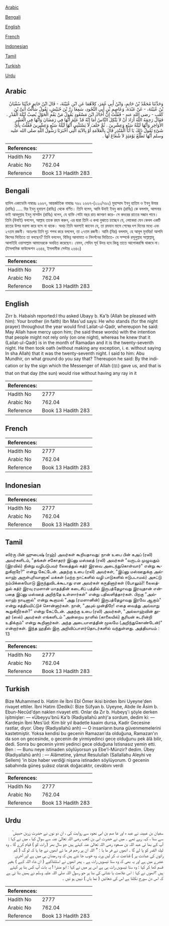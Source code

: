 [Arabic](#arabic)

[Bengali](#bengali)

[English](#english)

[French](#french)

[Indonesian](#indonesian)

[Tamil](#tamil)

[Turkish](#turkish)

[Urdu](#urdu)

## Arabic


<div dir="rtl" lang="ar" style={{fontSize:'larger',backgroundColor:'#f8f9fa',padding:20}}>
وَحَدَّثَنَا مُحَمَّدُ بْنُ حَاتِمٍ، وَابْنُ أَبِي عُمَرَ، كِلاَهُمَا عَنِ ابْنِ عُيَيْنَةَ، - قَالَ ابْنُ حَاتِمٍ حَدَّثَنَا سُفْيَانُ بْنُ عُيَيْنَةَ، - عَنْ عَبْدَةَ، وَعَاصِمِ بْنِ أَبِي النَّجُودِ، سَمِعَا زِرَّ بْنَ حُبَيْشٍ، يَقُولُ سَأَلْتُ أُبَىَّ بْنَ كَعْبٍ - رضى الله عنه - فَقُلْتُ إِنَّ أَخَاكَ ابْنَ مَسْعُودٍ يَقُولُ مَنْ يَقُمِ الْحَوْلَ يُصِبْ لَيْلَةَ الْقَدْرِ ‏.‏ فَقَالَ رَحِمَهُ اللَّهُ أَرَادَ أَنْ لاَ يَتَّكِلَ النَّاسُ أَمَا إِنَّهُ قَدْ عَلِمَ أَنَّهَا فِي رَمَضَانَ وَأَنَّهَا فِي الْعَشْرِ الأَوَاخِرِ وَأَنَّهَا لَيْلَةُ سَبْعٍ وَعِشْرِينَ ‏.‏ ثُمَّ حَلَفَ لاَ يَسْتَثْنِي أَنَّهَا لَيْلَةُ سَبْعٍ وَعِشْرِينَ فَقُلْتُ بِأَىِّ شَىْءٍ تَقُولُ ذَلِكَ يَا أَبَا الْمُنْذِرِ قَالَ بِالْعَلاَمَةِ أَوْ بِالآيَةِ الَّتِي أَخْبَرَنَا رَسُولُ اللَّهِ صلى الله عليه وسلم أَنَّهَا تَطْلُعُ يَوْمَئِذٍ لاَ شُعَاعَ لَهَا ‏.‏
</div>
<div style={{backgroundColor:'#f8f9fa',padding:20, marginBottom: 10}}><table> <thead> <tr> <th>References:</th> <th></th> </tr> </thead> <tbody><tr><td>Hadith No</td><td>2777</td></tr><tr><td>Arabic No</td><td>762.04</td></tr><tr><td>Reference</td><td>Book 13 Hadith 283</td></tr></tbody></table></div>

## Bengali


<div dir="ltr" lang="bn" style={{fontSize:'larger',backgroundColor:'#f8f9fa',padding:20}}>
হাদিস একাডেমি নাম্বারঃ ২৬৬৭, আন্তর্জাতিক নাম্বারঃ ৭৬২ ২৬৬৭-(২২০/৭৬২) মুহাম্মাদ ইবনু হাতিম ও ইবনু উমার (রাযিঃ) ..... যির ইবনু হুবায়শ (রাযিঃ) থেকে বর্ণিত। তিনি বলেন, আমি উবাই ইবনু কাব (রাযিঃ) কে বললাম, আপনার ভাই আবদুল্লাহ ইবনু মাসউদ (রাযিঃ) বলেন, যে ব্যক্তি গোটা বছর রাত জাগরণ করে- সে কদরের রাতের সন্ধান পাবে। তিনি (উবাই) বললেন, আল্লাহ তাকে রহম করুন, এর দ্বারা তিনি এ কথা বুঝাতে চাচ্ছেন যে, লোকেরা যেন কেবল একটি রাতের উপর ভরসা করে বসে না থাকে। অথচ তিনি অবশ্যই জানেন যে, তা রমযান মাসে শেষের দশ দিনের মধ্যে এবং ২৭তম রজনী। অতঃপর তিনি দৃঢ় শপথ করে বললেন, তা ২৭তম রজনী। আমি (যির) বললাম, হে আবূল মুনযির! আপনি কিসের ভিত্তিতে তা বলছেন? তিনি বললেন, বিভিন্ন আলামাত ও নিদর্শনের ভিত্তিতে- যে সম্পর্কে রসূলুল্লাহ সাল্লাল্লাহু আলাইহি ওয়াসাল্লাম আমাদেরকে অবহিত করেছেন। যেমন, সেদিন সূর্য উদয় হবে কিন্তু তাতে আলোকরশ্মি থাকবে না। (ইসলামিক ফাউন্ডেশন ২৬৪৪, ইসলামীক সেন্টার ২৬৪৩)
</div>
<div style={{backgroundColor:'#f8f9fa',padding:20, marginBottom: 10}}><table> <thead> <tr> <th>References:</th> <th></th> </tr> </thead> <tbody><tr><td>Hadith No</td><td>2777</td></tr><tr><td>Arabic No</td><td>762.04</td></tr><tr><td>Reference</td><td>Book 13 Hadith 283</td></tr></tbody></table></div>

## English


<div dir="ltr" lang="en" style={{fontSize:'larger',backgroundColor:'#f8f9fa',padding:20}}>
Zirr b. Habaish reported:I thu asked Ubayy b. Ka'b (Allah be pleased with him): Your brother (in faith) Ibn Mas'ud says: He who stands (for the night prayer) throughout the year would find Lailat-ul-Qadr, whereupon he said: May Allah have mercy upon him; (he said these words) with the intention that people might not rely only (on one night), whereas he knew that it (Lailat-ul-Qadr) is in the month of Ramadan and it is the twenty-seventh night. He then took oath (without making any exception, i. e. without saying In sha Allah) that it was the twenty-seventh night. I said to him: Abu Mundhir, on what ground do you say that? Thereupon he said: By the indication or by the sign which the Messenger of Allah (ﷺ) gave us, and that is that on that day (the sun) would rise without having any ray in it
</div>
<div style={{backgroundColor:'#f8f9fa',padding:20, marginBottom: 10}}><table> <thead> <tr> <th>References:</th> <th></th> </tr> </thead> <tbody><tr><td>Hadith No</td><td>2777</td></tr><tr><td>Arabic No</td><td>762.04</td></tr><tr><td>Reference</td><td>Book 13 Hadith 283</td></tr></tbody></table></div>

## French


<div dir="ltr" lang="fr" style={{fontSize:'larger',backgroundColor:'#f8f9fa',padding:20}}>

</div>
<div style={{backgroundColor:'#f8f9fa',padding:20, marginBottom: 10}}><table> <thead> <tr> <th>References:</th> <th></th> </tr> </thead> <tbody><tr><td>Hadith No</td><td>2777</td></tr><tr><td>Arabic No</td><td>762.04</td></tr><tr><td>Reference</td><td>Book 13 Hadith 283</td></tr></tbody></table></div>

## Indonesian


<div dir="ltr" lang="id" style={{fontSize:'larger',backgroundColor:'#f8f9fa',padding:20}}>

</div>
<div style={{backgroundColor:'#f8f9fa',padding:20, marginBottom: 10}}><table> <thead> <tr> <th>References:</th> <th></th> </tr> </thead> <tbody><tr><td>Hadith No</td><td>2777</td></tr><tr><td>Arabic No</td><td>762.04</td></tr><tr><td>Reference</td><td>Book 13 Hadith 283</td></tr></tbody></table></div>

## Tamil


<div dir="ltr" lang="ta" style={{fontSize:'larger',backgroundColor:'#f8f9fa',padding:20}}>
ஸிர்ரு பின் ஹுபைஷ் (ரஹ்) அவர்கள் கூறியதாவது: நான் உபை பின் கஅப் (ரலி) அவர்களிடம், "தங்கள் சகோதரர் இப்னு மஸ்ஊத் (ரலி) அவர்கள் "வருடம் முழுவதும் (இரவில்) நின்று வழிபடுபவர் லைலத்துல் கத்ர் இரவை அடைந்துகொள்வார்" என்று கூறுகிறாரே?" என்று கேட்டேன். அதற்கு உபை (ரலி) அவர்கள், "இப்னு மஸ்ஊதுக்கு அல்லாஹ் அருள்புரிவானாக! மக்கள் (மற்ற நாட்களில் வழி பாடுகளில் ஈடுபடாமல்) அசட்டு நம்பிக்கையோடு இருந்துவிடக்கூடாது என அவர்கள் கருதினார்கள் (போலும்)! லைலத்துல் கத்ர் இரவு ரமளான் மாதத்தின் கடைசிப் பத்தில் இருபத்தேழாவது இரவுதான் என்பதை இப்னு மஸ்ஊத் அறிந்தே உள்ளார்கள்" என்று பதிலளித்தார்கள். பிறகு "அல்லாஹ் நாடினால்" என்று கூறாமல் "அது (ரமளானின்) இருபத்தேழாவது இரவே ஆகும்" என்று சத்தியமிட்டுச் சொன்னார்கள். நான், "அபுல் முன்திரே! எதை வைத்து அவ்வாறு கூறுகிறீர்கள்?" என்று கேட்டேன். அதற்கு உபை (ரலி) அவர்கள், "அல்லாஹ்வின் தூதர் (ஸல்) அவர்கள் எங்களிடம் "அன்றைய நாளில் (காலையில்) சூரியன் சுடரின்றி உதிக்கும்" என்று கூறினார்கள். அந்த அடையாளத்தின் மூலமே (அறிந்துகொண்டேன்)" என்றார்கள். இந்த ஹதீஸ் இரு அறிவிப்பாளர்தொடர்களில் வந்துள்ளது. அத்தியாயம் : 13
</div>
<div style={{backgroundColor:'#f8f9fa',padding:20, marginBottom: 10}}><table> <thead> <tr> <th>References:</th> <th></th> </tr> </thead> <tbody><tr><td>Hadith No</td><td>2777</td></tr><tr><td>Arabic No</td><td>762.04</td></tr><tr><td>Reference</td><td>Book 13 Hadith 283</td></tr></tbody></table></div>

## Turkish


<div dir="ltr" lang="tr" style={{fontSize:'larger',backgroundColor:'#f8f9fa',padding:20}}>
Bize Muhammed b. Hatim ile İbni Ebî Ömer ikisi birden İbni Uyeyne'den rivayet ettiler. İbni Hatim (Dediki): Bize Süfyan b. Uyeyne, Abde ile Âsim b. Ebun-Necûd'dan naklen rivayet etti. Onlar da Zır b. Hubeyş'i şöyle derken işitmişler: — «Übeyyu'bnü Ka'b (Radiyallahû anh)'a sordum, dedim ki: — Kardeşin İbni Mes'ûd: Kim bîr yıl ibadetle kaaim dursa, Kadir Gecesine rastlar, diyor. Übey (Radiyallahû anh) — O insanların buna güvenmemelerini kastetmiştir. Yoksa kendisi bu gecenin Ramazan'da olduğuna, Ramazan'ın da son on gecesinde, o gecenin de yirmiyedinci gece olduğunu pek âlâ bilir, dedi. Sonra bu gecenin yirmi yedinci gece olduğuna İstisnasız yemin etti. Ben : — Bunu neye istinaden söylüyorsun ya Ebe'l-Münzir? dedim. Übey (Radiyallahû anh) : — Alâmetine, yâmut Resulullah (Sallallahu Aleyhi ve Sellem) 'in bize haber verdiği nişana istinaden söylüyorum. O gecenin sabahında güneş şuâsız olarak doğacaktır, cevâbını verdi
</div>
<div style={{backgroundColor:'#f8f9fa',padding:20, marginBottom: 10}}><table> <thead> <tr> <th>References:</th> <th></th> </tr> </thead> <tbody><tr><td>Hadith No</td><td>2777</td></tr><tr><td>Arabic No</td><td>762.04</td></tr><tr><td>Reference</td><td>Book 13 Hadith 283</td></tr></tbody></table></div>

## Urdu


<div dir="rtl" lang="ur" style={{fontSize:'larger',backgroundColor:'#f8f9fa',padding:20}}>
سفیان بن عیینہ نے عبد ہ اور عا صم بن ابی نجود سے روایت کی ، ان دو نوں نے حضرت زربن حبیش ؒ سے سنا ، کہہ رہے تھے ۔ میں نے حضرت ابی بن کعب رضی اللہ تعالیٰ عنہ سے سوال کیا ، میں نے کہا : آپ کے بھا ئی عبد اللہ بن مسعود رضی اللہ تعالیٰ عنہ کہتے ہیں جو سال بھر ( رات کو ) قیام کرے گا ۔ وہ لیلۃ القدر کو پا لے گا ۔ انھوں نے فر ما یا : " اللہ ان پر رحم فر ما ئے انھوں نے چا ہا کہ لو گ ( کم راتوں کی عبادت پر ) قناعت نہ کر لیں ورنہ وہ خوب جا نتے ہیں کہ وہ رمضان ہی میں ہے اور آخری عشرے میں ہے اور یہ بھی کہ وہ ستا ئیسویں رات ہے ۔ پھر انھوں نے استثناکیے ( ان شاء اللہ کہے ) بغیر قسم کھا کر کہا : وہ ستا ئیسویں رات ہی ہے اس پر میں نے کہا : ابو منذرا ! یہ بات آپ کس بنا پر کہتے ہیں ؟انھوں نے کہا : اس علامت یا نشانی کی بنا پر جو رسول اللہ صلی اللہ علیہ وسلم نے ہمیں بتا ئی ہے کہ اس دن سورج نکلتا ہے اس کی شعائیں ( نما یاں ) نہیں ہو تیں ۔
</div>
<div style={{backgroundColor:'#f8f9fa',padding:20, marginBottom: 10}}><table> <thead> <tr> <th>References:</th> <th></th> </tr> </thead> <tbody><tr><td>Hadith No</td><td>2777</td></tr><tr><td>Arabic No</td><td>762.04</td></tr><tr><td>Reference</td><td>Book 13 Hadith 283</td></tr></tbody></table></div>